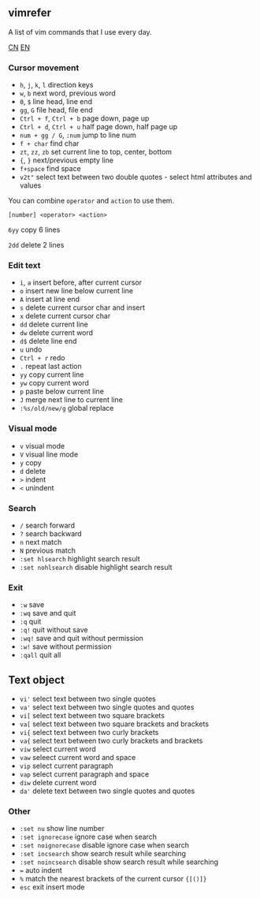## vimrefer

A list of vim commands that I use every day.

[CN](./README_CN.md)
[EN](./README.md)

### Cursor movement

* `h`, `j`, `k`, `l` direction keys
* `w`, `b` next word, previous word
* `0`, `$` line head, line end
* `gg`, `G` file head, file end
* `Ctrl + f`, `Ctrl + b` page down, page up
* `Ctrl + d`, `Ctrl + u` half page down, half page up
* `num + gg / G`, `:num` jump to line num
* `f + char` find char
* `zt`, `zz`, `zb` set current line to top, center, bottom
* `{`, `}` next/previous empty line
* `f+space` find space
* `v2t"` select text between two double quotes - select html attributes and values

You can combine `operator` and `action` to use them.

`[number] <operator> <action>`

`6yy` copy 6 lines

`2dd` delete 2 lines

### Edit text

* `i`, `a` insert before, after current cursor
* `o` insert new line below current line
* `A` insert at line end
* `s` delete current cursor char and insert
* `x` delete current cursor char
* `dd` delete current line
* `dw` delete current word
* `d$` delete line end
* `u` undo
* `Ctrl + r` redo
* `.` repeat last action
* `yy` copy current line
* `yw` copy current word
* `p` paste below current line
* `J` merge next line to current line
* `:%s/old/new/g` global replace

### Visual mode

* `v` visual mode
* `V` visual line mode
* `y` copy
* `d` delete
* `>` indent
* `<` unindent

### Search

* `/` search forward
* `?` search backward
* `n` next match
* `N` previous match
* `:set hlsearch` highlight search result
* `:set nohlsearch` disable highlight search result

### Exit

* `:w` save
* `:wq` save and quit
* `:q` quit
* `:q!` quit without save
* `:wq!` save and quit without permission
* `:w!` save without permission
* `:qall` quit all

## Text object

* `vi'` select text between two single quotes
* `va'` select text between two single quotes and quotes
* `vi[` select text between two square brackets
* `va[` select text between two square brackets and brackets
* `vi{` select text between two curly brackets
* `va{` select text between two curly brackets and brackets
* `viw` select current word
* `vaw` seleect current word and space
* `vip` select current paragraph
* `vap` select current paragraph and space
* `diw` delete current word
* `da'` delete text between two single quotes and quotes

### Other

* `:set nu` show line number
* `:set ignorecase` ignore case when search
* `:set noignorecase` disable ignore case when search
* `:set incsearch` show search result while searching
* `:set noincsearch` disable show search result while searching
* `=` auto indent
* `%` match the nearest brackets of the current cursor `{[()]}`
* `esc` exit insert mode